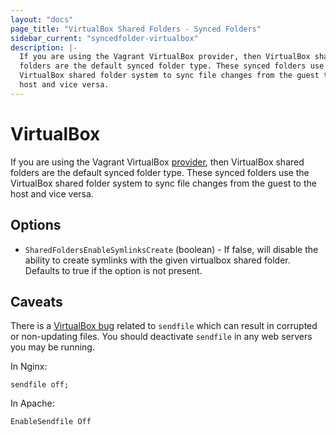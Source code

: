 ```yaml
---
layout: "docs"
page_title: "VirtualBox Shared Folders - Synced Folders"
sidebar_current: "syncedfolder-virtualbox"
description: |-
  If you are using the Vagrant VirtualBox provider, then VirtualBox shared
  folders are the default synced folder type. These synced folders use the
  VirtualBox shared folder system to sync file changes from the guest to the
  host and vice versa.
---
```


# VirtualBox

If you are using the Vagrant VirtualBox [provider](/docs/providers/), then
VirtualBox shared folders are the default synced folder type. These synced
folders use the VirtualBox shared folder system to sync file changes from
the guest to the host and vice versa.

## Options

* `SharedFoldersEnableSymlinksCreate` (boolean) - If false, will disable the
ability to create symlinks with the given virtualbox shared folder. Defaults to
true if the option is not present.

## Caveats

There is a [VirtualBox bug][sendfile bug] related to `sendfile` which can result
in corrupted or non-updating files. You should deactivate `sendfile` in any
web servers you may be running.

In Nginx:

    sendfile off;

In Apache:

    EnableSendfile Off

[sendfile bug]: https://github.com/hashicorp/vagrant/issues/351#issuecomment-1339640
